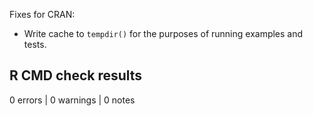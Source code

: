 Fixes for CRAN:

* Write cache to `tempdir()` for the purposes of running examples and tests.

## R CMD check results

0 errors | 0 warnings | 0 notes
